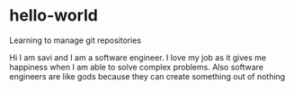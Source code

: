 # hello-world
Learning to manage git repositories

Hi I am savi and I am a software engineer. I love my job as it gives me happiness when I am able to solve complex problems. Also software engineers are like gods because they can create something out of nothing

